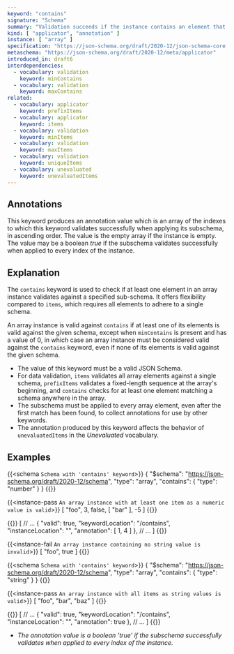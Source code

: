 ```yaml
---
keyword: "contains"
signature: "Schema"
summary: "Validation succeeds if the instance contains an element that validates against this schema."
kind: [ "applicator", "annotation" ]
instance: [ "array" ]
specification: "https://json-schema.org/draft/2020-12/json-schema-core.html#section-10.3.1.3"
metaschema: "https://json-schema.org/draft/2020-12/meta/applicator"
introduced_in: draft6
interdependencies:
  - vocabulary: validation
    keyword: minContains
  - vocabulary: validation
    keyword: maxContains
related:
  - vocabulary: applicator
    keyword: prefixItems
  - vocabulary: applicator
    keyword: items
  - vocabulary: validation
    keyword: minItems
  - vocabulary: validation
    keyword: maxItems
  - vocabulary: validation
    keyword: uniqueItems
  - vocabulary: unevaluated
    keyword: unevaluatedItems
---
```


Annotations
-----------

This keyword produces an annotation value which is an array of the indexes to which this keyword validates successfully when applying its subschema, in ascending order. The value is the empty array if the instance is empty. The value may be a boolean *true* if the subschema validates successfully when applied to every index of the instance.

## Explanation

The `contains` keyword is used to check if at least one element in an array instance validates against a specified sub-schema. It offers flexibility compared to `items`, which requires all elements to adhere to a single schema.

An array instance is valid against `contains` if at least one of its elements is valid against the given schema, except when `minContains` is present and has a value of 0, in which case an array instance must be considered valid against the `contains` keyword, even if none of its elements is valid against the given schema.

* The value of this keyword must be a valid JSON Schema.
* For data validation,  `items` validates all array elements against a single schema, `prefixItems` validates a fixed-length sequence at the array's beginning, and `contains` checks for at least one element matching a schema anywhere in the array.
* The subschema must be applied to every array element, even after the first match has been found, to collect annotations for use by other keywords.
* The annotation produced by this keyword affects the behavior of `unevaluatedItems` in the *Unevaluated* vocabulary.

## Examples

{{<schema `Schema with 'contains' keyword`>}}
{
  "$schema": "https://json-schema.org/draft/2020-12/schema",
  "type": "array",
  "contains": { "type": "number" }
}
{{</schema>}}

{{<instance-pass `An array instance with at least one item as a numeric value is valid`>}}
[ "foo", 3, false, [ "bar" ], -5 ]
{{</instance-pass>}}

{{<instance-annotation>}}
[
  // ...
  {
    "valid": true,
    "keywordLocation": "/contains",
    "instanceLocation": "",
    "annotation": [ 1, 4 ]
  },
  // ...
]
{{</instance-annotation>}}

{{<instance-fail `An array instance containing no string value is invalid`>}}
[ "foo", true ]
{{</instance-fail>}}

{{<schema `Schema with 'contains' keyword`>}}
{
  "$schema": "https://json-schema.org/draft/2020-12/schema",
  "type": "array",
  "contains": { "type": "string" }
}
{{</schema>}}

{{<instance-pass `An array instance with all items as string values is valid`>}}
[ "foo", "bar", "baz" ]
{{</instance-pass>}}

{{<instance-annotation>}}
[
  // ...
  {
    "valid": true,
    "keywordLocation": "/contains",
    "instanceLocation": "",
    "annotation": true
  },
  // ...
]
{{</instance-annotation>}}
* _The annotation value is a boolean 'true' if the subschema successfully validates when applied to every index of the instance._